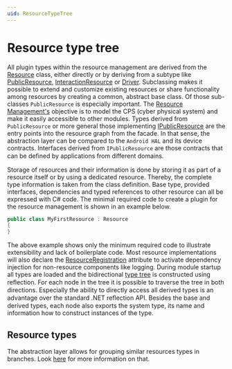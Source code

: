 ```yaml
---
uid: ResourceTypeTree
---
```

# Resource type tree

All plugin types within the resource management are derived from the [Resource](../../../src/Moryx.AbstractionLayer/Resources/Resource.cs) class, either directly or by deriving from a subtype like [PublicResource](../../../src/Moryx.AbstractionLayer/Resources/PublicResource.cs), [InteractionResource](xref:Moryx.Resources.Wcf.InteractionResource) or [Driver](../../../src/Moryx.AbstractionLayer/Drivers/Driver.cs). 
Subclassing makes it possible to extend and customize existing resources or share functionality among resources by creating a common, abstract base class. 
Of those sub-classes `PublicResource` is especially important. 
The [Resource Management's](xref:ResourceManagement) objective is to model the CPS (cyber physical system) and make it easily accessible to other modules. 
Types derived from `PublicResource` or more general those implementing [IPublicResource](../../../src/Moryx.AbstractionLayer/Resources/IPublicResource.cs) are the entry points into the resource graph from the facade. 
In that sense, the abstraction layer can be compared to the `Android HAL` and its device contracts. 
Interfaces derived from `IPublicResource` are those contracts that can be deﬁned by applications from different domains. 

Storage of resources and their information is done by storing it as part of a resource itself or by using a dedicated resource. 
Thereby, the complete type information is taken from the class definition. 
Base type, provided interfaces, dependencies and typed references to other resource can all be expressed with C# code. 
The minimal required code to create a plugin for the resource management is shown in an example below.

```cs
public class MyFirstResource : Resource
{
}
```

The above example shows only the minimum required code to illustrate extensibility and lack of boilerplate code. 
Most resource implementations will also declare the [ResourceRegistration](../../../src/Moryx.AbstractionLayer/Resources/Attributes/ResourceRegistrationAttribute.cs) attribute to activate dependency injection for non-resource components like logging. 
During module startup all types are loaded and the bidirectional [type tree](../../../src/Moryx.AbstractionLayer/Resources/IResourceTypeTree.cs) is constructed using reﬂection. 
For each node in the tree it is possible to traverse the tree in both directions. 
Especially the ability to directly access all derived types is an advantage over the standard .NET reﬂection API. 
Besides the base and derived types, each node also exports the system type, its name and information how to construct instances of the type.

## Resource types
The abstraction layer allows for grouping similar resources types in branches. Look [here](Types/Overview.md) for more information on that.